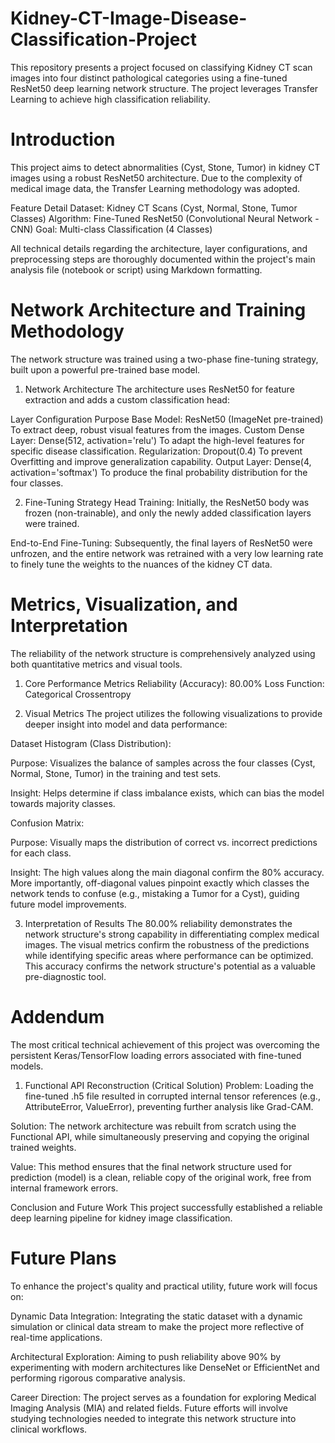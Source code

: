 # Kidney-CT-Image-Disease-Classification-Project
This repository presents a project focused on classifying Kidney CT scan images into four distinct pathological categories using a fine-tuned ResNet50 deep learning network structure. The project leverages Transfer Learning to achieve high classification reliability.


# Introduction
This project aims to detect abnormalities (Cyst, Stone, Tumor) in kidney CT images using a robust ResNet50 architecture. Due to the complexity of medical image data, the Transfer Learning methodology was adopted.

Feature	Detail
Dataset:	Kidney CT Scans (Cyst, Normal, Stone, Tumor Classes)
Algorithm:	Fine-Tuned ResNet50 (Convolutional Neural Network - CNN)
Goal:	Multi-class Classification (4 Classes)

All technical details regarding the architecture, layer configurations, and preprocessing steps are thoroughly documented within the project's main analysis file (notebook or script) using Markdown formatting.

# Network Architecture and Training Methodology
The network structure was trained using a two-phase fine-tuning strategy, built upon a powerful pre-trained base model.

1. Network Architecture
The architecture uses ResNet50 for feature extraction and adds a custom classification head:

Layer	Configuration	Purpose
Base Model:	ResNet50 (ImageNet pre-trained)	To extract deep, robust visual features from the images.
Custom Dense Layer:	Dense(512, activation='relu')	To adapt the high-level features for specific disease classification.
Regularization:	Dropout(0.4)	To prevent Overfitting and improve generalization capability.
Output Layer:	Dense(4, activation='softmax')	To produce the final probability distribution for the four classes.

2. Fine-Tuning Strategy
Head Training: Initially, the ResNet50 body was frozen (non-trainable), and only the newly added classification layers were trained.

End-to-End Fine-Tuning: Subsequently, the final layers of ResNet50 were unfrozen, and the entire network was retrained with a very low learning rate to finely tune the weights to the nuances of the kidney CT data.

# Metrics, Visualization, and Interpretation
The reliability of the network structure is comprehensively analyzed using both quantitative metrics and visual tools.

1. Core Performance Metrics
Reliability (Accuracy):	80.00%
Loss Function:	Categorical Crossentropy

2. Visual Metrics
The project utilizes the following visualizations to provide deeper insight into model and data performance:

Dataset Histogram (Class Distribution):

Purpose: Visualizes the balance of samples across the four classes (Cyst, Normal, Stone, Tumor) in the training and test sets.

Insight: Helps determine if class imbalance exists, which can bias the model towards majority classes.

Confusion Matrix:

Purpose: Visually maps the distribution of correct vs. incorrect predictions for each class.

Insight: The high values along the main diagonal confirm the 80% accuracy. More importantly, off-diagonal values pinpoint exactly which classes the network tends to confuse (e.g., mistaking a Tumor for a Cyst), guiding future model improvements.

3. Interpretation of Results
The 80.00% reliability demonstrates the network structure's strong capability in differentiating complex medical images. The visual metrics confirm the robustness of the predictions while identifying specific areas where performance can be optimized. This accuracy confirms the network structure's potential as a valuable pre-diagnostic tool.

# Addendum
The most critical technical achievement of this project was overcoming the persistent Keras/TensorFlow loading errors associated with fine-tuned models.

1. Functional API Reconstruction (Critical Solution)
Problem: Loading the fine-tuned .h5 file resulted in corrupted internal tensor references (e.g., AttributeError, ValueError), preventing further analysis like Grad-CAM.

Solution: The network architecture was rebuilt from scratch using the Functional API, while simultaneously preserving and copying the original trained weights.

Value: This method ensures that the final network structure used for prediction (model) is a clean, reliable copy of the original work, free from internal framework errors.

Conclusion and Future Work
This project successfully established a reliable deep learning pipeline for kidney image classification.

# Future Plans
To enhance the project's quality and practical utility, future work will focus on:

Dynamic Data Integration: Integrating the static dataset with a dynamic simulation or clinical data stream to make the project more reflective of real-time applications.

Architectural Exploration: Aiming to push reliability above 90% by experimenting with modern architectures like DenseNet or EfficientNet and performing rigorous comparative analysis.

Career Direction: The project serves as a foundation for exploring Medical Imaging Analysis (MIA) and related fields. Future efforts will involve studying technologies needed to integrate this network structure into clinical workflows.
